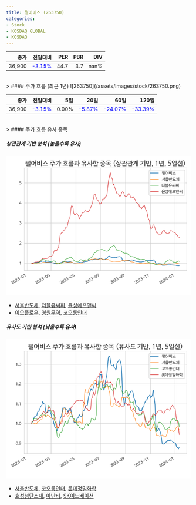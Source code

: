 ```yaml
---
title: 펄어비스 (263750)
categories:
- Stock
- KOSDAQ GLOBAL
- KOSDAQ
---
```


|종가|전일대비|PER|PBR|DIV|
|---:|-------:|--:|--:|--:|
|36,900|<span style="color: blue">-3.15%</span>|44.7|3.7|nan%|

<!-- more -->
<br>
> #### 주가 흐름 (최근 1년)
![263750](/assets/images/stock/263750.png)

|종가|전일대비|5일|20일|60일|120일|
|---:|-------:|--:|---:|---:|----:|
|36,900|<span style="color: blue">-3.15%</span>|0.00%|<span style="color: blue">-5.87%</span>|<span style="color: blue">-24.07%</span>|<span style="color: blue">-33.39%</span>|

<br>
> #### 주가 흐름 유사 종목

##### 상관관계 기반 분석 (높을수록 유사)
![263750](/assets/images/stock/263750_corr.png)
- [서울반도체](/046890/), [더블유씨피](/393890/), [윤성에프앤씨](/372170/)
- [이오플로우](/294090/), [영원무역](/111770/), [코오롱인더](/120110/)

##### 유사도 기반 분석 (낮을수록 유사)	
![263750](/assets/images/stock/263750_sim.png)
- [서울반도체](/046890/), [코오롱인더](/120110/), [롯데정밀화학](/004000/)
- [효성첨단소재](/298050/), [아난티](/025980/), [SK이노베이션](/096770/)